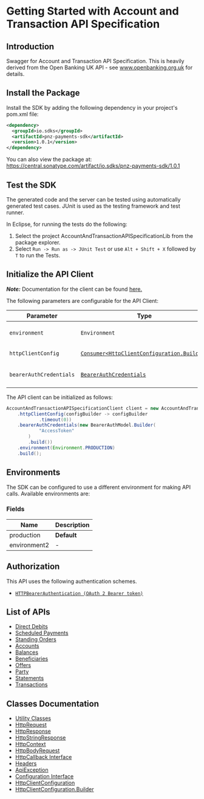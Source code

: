 
# Getting Started with Account and Transaction API Specification

## Introduction

Swagger for Account and Transaction API Specification. This is heavily derived from the Open Banking UK API - see www.openbanking.org.uk for details.

## Install the Package

Install the SDK by adding the following dependency in your project's pom.xml file:

```xml
<dependency>
  <groupId>io.sdks</groupId>
  <artifactId>pnz-payments-sdk</artifactId>
  <version>1.0.1</version>
</dependency>
```

You can also view the package at:
https://central.sonatype.com/artifact/io.sdks/pnz-payments-sdk/1.0.1

## Test the SDK

The generated code and the server can be tested using automatically generated test cases.
JUnit is used as the testing framework and test runner.

In Eclipse, for running the tests do the following:

1. Select the project AccountAndTransactionAPISpecificationLib from the package explorer.
2. Select `Run -> Run as -> JUnit Test` or use `Alt + Shift + X` followed by `T` to run the Tests.

## Initialize the API Client

**_Note:_** Documentation for the client can be found [here.](https://www.github.com/sdks-io/pnz-payments-java-sdk/tree/1.0.1/doc/client.md)

The following parameters are configurable for the API Client:

| Parameter | Type | Description |
|  --- | --- | --- |
| `environment` | `Environment` | The API environment. <br> **Default: `Environment.PRODUCTION`** |
| `httpClientConfig` | [`Consumer<HttpClientConfiguration.Builder>`](https://www.github.com/sdks-io/pnz-payments-java-sdk/tree/1.0.1/doc/http-client-configuration-builder.md) | Set up Http Client Configuration instance. |
| `bearerAuthCredentials` | [`BearerAuthCredentials`](https://www.github.com/sdks-io/pnz-payments-java-sdk/tree/1.0.1/doc/auth/oauth-2-bearer-token.md) | The Credentials Setter for OAuth 2 Bearer token |

The API client can be initialized as follows:

```java
AccountAndTransactionAPISpecificationClient client = new AccountAndTransactionAPISpecificationClient.Builder()
    .httpClientConfig(configBuilder -> configBuilder
            .timeout(0))
    .bearerAuthCredentials(new BearerAuthModel.Builder(
            "AccessToken"
        )
        .build())
    .environment(Environment.PRODUCTION)
    .build();
```

## Environments

The SDK can be configured to use a different environment for making API calls. Available environments are:

### Fields

| Name | Description |
|  --- | --- |
| production | **Default** |
| environment2 | - |

## Authorization

This API uses the following authentication schemes.

* [`HTTPBearerAuthentication (OAuth 2 Bearer token)`](https://www.github.com/sdks-io/pnz-payments-java-sdk/tree/1.0.1/doc/auth/oauth-2-bearer-token.md)

## List of APIs

* [Direct Debits](https://www.github.com/sdks-io/pnz-payments-java-sdk/tree/1.0.1/doc/controllers/direct-debits.md)
* [Scheduled Payments](https://www.github.com/sdks-io/pnz-payments-java-sdk/tree/1.0.1/doc/controllers/scheduled-payments.md)
* [Standing Orders](https://www.github.com/sdks-io/pnz-payments-java-sdk/tree/1.0.1/doc/controllers/standing-orders.md)
* [Accounts](https://www.github.com/sdks-io/pnz-payments-java-sdk/tree/1.0.1/doc/controllers/accounts.md)
* [Balances](https://www.github.com/sdks-io/pnz-payments-java-sdk/tree/1.0.1/doc/controllers/balances.md)
* [Beneficiaries](https://www.github.com/sdks-io/pnz-payments-java-sdk/tree/1.0.1/doc/controllers/beneficiaries.md)
* [Offers](https://www.github.com/sdks-io/pnz-payments-java-sdk/tree/1.0.1/doc/controllers/offers.md)
* [Party](https://www.github.com/sdks-io/pnz-payments-java-sdk/tree/1.0.1/doc/controllers/party.md)
* [Statements](https://www.github.com/sdks-io/pnz-payments-java-sdk/tree/1.0.1/doc/controllers/statements.md)
* [Transactions](https://www.github.com/sdks-io/pnz-payments-java-sdk/tree/1.0.1/doc/controllers/transactions.md)

## Classes Documentation

* [Utility Classes](https://www.github.com/sdks-io/pnz-payments-java-sdk/tree/1.0.1/doc/utility-classes.md)
* [HttpRequest](https://www.github.com/sdks-io/pnz-payments-java-sdk/tree/1.0.1/doc/http-request.md)
* [HttpResponse](https://www.github.com/sdks-io/pnz-payments-java-sdk/tree/1.0.1/doc/http-response.md)
* [HttpStringResponse](https://www.github.com/sdks-io/pnz-payments-java-sdk/tree/1.0.1/doc/http-string-response.md)
* [HttpContext](https://www.github.com/sdks-io/pnz-payments-java-sdk/tree/1.0.1/doc/http-context.md)
* [HttpBodyRequest](https://www.github.com/sdks-io/pnz-payments-java-sdk/tree/1.0.1/doc/http-body-request.md)
* [HttpCallback Interface](https://www.github.com/sdks-io/pnz-payments-java-sdk/tree/1.0.1/doc/http-callback-interface.md)
* [Headers](https://www.github.com/sdks-io/pnz-payments-java-sdk/tree/1.0.1/doc/headers.md)
* [ApiException](https://www.github.com/sdks-io/pnz-payments-java-sdk/tree/1.0.1/doc/api-exception.md)
* [Configuration Interface](https://www.github.com/sdks-io/pnz-payments-java-sdk/tree/1.0.1/doc/configuration-interface.md)
* [HttpClientConfiguration](https://www.github.com/sdks-io/pnz-payments-java-sdk/tree/1.0.1/doc/http-client-configuration.md)
* [HttpClientConfiguration.Builder](https://www.github.com/sdks-io/pnz-payments-java-sdk/tree/1.0.1/doc/http-client-configuration-builder.md)

